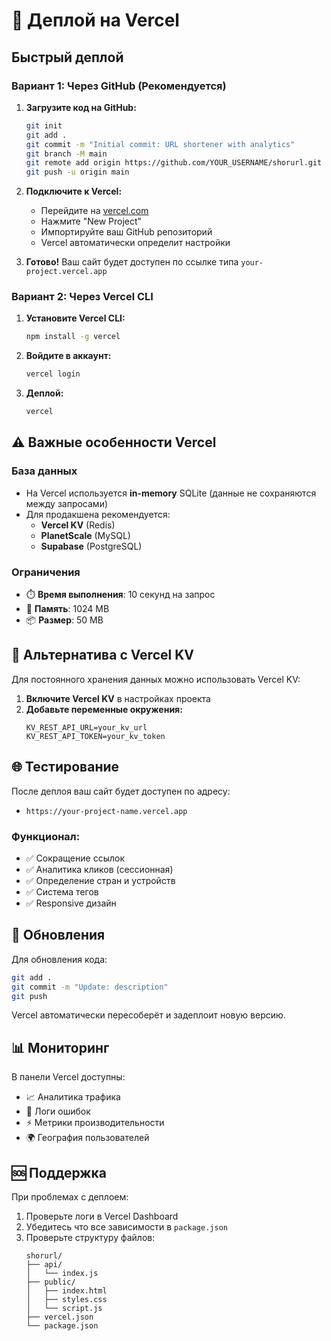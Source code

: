 # 🚀 Деплой на Vercel

## Быстрый деплой

### Вариант 1: Через GitHub (Рекомендуется)

1. **Загрузите код на GitHub:**
   ```bash
   git init
   git add .
   git commit -m "Initial commit: URL shortener with analytics"
   git branch -M main
   git remote add origin https://github.com/YOUR_USERNAME/shorurl.git
   git push -u origin main
   ```

2. **Подключите к Vercel:**
   - Перейдите на [vercel.com](https://vercel.com)
   - Нажмите "New Project"
   - Импортируйте ваш GitHub репозиторий
   - Vercel автоматически определит настройки

3. **Готово!** Ваш сайт будет доступен по ссылке типа `your-project.vercel.app`

### Вариант 2: Через Vercel CLI

1. **Установите Vercel CLI:**
   ```bash
   npm install -g vercel
   ```

2. **Войдите в аккаунт:**
   ```bash
   vercel login
   ```

3. **Деплой:**
   ```bash
   vercel
   ```

## ⚠️ Важные особенности Vercel

### База данных
- На Vercel используется **in-memory** SQLite (данные не сохраняются между запросами)
- Для продакшена рекомендуется:
  - **Vercel KV** (Redis)
  - **PlanetScale** (MySQL)
  - **Supabase** (PostgreSQL)

### Ограничения
- ⏱️ **Время выполнения**: 10 секунд на запрос
- 💾 **Память**: 1024 MB
- 📦 **Размер**: 50 MB

## 🔧 Альтернатива с Vercel KV

Для постоянного хранения данных можно использовать Vercel KV:

1. **Включите Vercel KV** в настройках проекта
2. **Добавьте переменные окружения:**
   ```
   KV_REST_API_URL=your_kv_url
   KV_REST_API_TOKEN=your_kv_token
   ```

## 🌐 Тестирование

После деплоя ваш сайт будет доступен по адресу:
- `https://your-project-name.vercel.app`

### Функционал:
- ✅ Сокращение ссылок
- ✅ Аналитика кликов (сессионная)
- ✅ Определение стран и устройств
- ✅ Система тегов
- ✅ Responsive дизайн

## 🔄 Обновления

Для обновления кода:
```bash
git add .
git commit -m "Update: description"
git push
```

Vercel автоматически пересоберёт и задеплоит новую версию.

## 📊 Мониторинг

В панели Vercel доступны:
- 📈 Аналитика трафика
- 🐛 Логи ошибок
- ⚡ Метрики производительности
- 🌍 География пользователей

## 🆘 Поддержка

При проблемах с деплоем:
1. Проверьте логи в Vercel Dashboard
2. Убедитесь что все зависимости в `package.json`
3. Проверьте структуру файлов:
   ```
   shorurl/
   ├── api/
   │   └── index.js
   ├── public/
   │   ├── index.html
   │   ├── styles.css
   │   └── script.js
   ├── vercel.json
   └── package.json
   ``` 